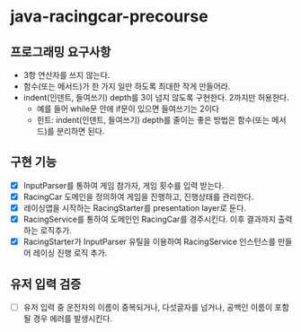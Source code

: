 # java-racingcar-precourse

## 프로그래밍 요구사항
- 3항 연산자를 쓰지 않는다.
- 함수(또는 메서드)가 한 가지 일만 하도록 최대한 작게 만들어라.
- indent(인덴트, 들여쓰기) depth를 3이 넘지 않도록 구현한다. 2까지만 허용한다.
  - 예를 들어 while문 안에 if문이 있으면 들여쓰기는 2이다
  - 힌트: indent(인덴트, 들여쓰기) depth를 줄이는 좋은 방법은 함수(또는 메서드)를 분리하면 된다.

## 구현 기능
- [x] InputParser를 통하여 게임 참가자, 게임 횟수를 입력 받는다.
- [x] RacingCar 도메인을 정의하여 게임을 진행하고, 진행상태를 관리한다.
- [x] 레이싱앱을 시작하는 RacingStarter를 presentation layer로 둔다.
- [x] RacingService를 통하여 도메인인 RacingCar를 경주시킨다. 이후 결과까지 출력하는 로직추가.
- [x] RacingStarter가 InputParser 유틸을 이용하여 RacingService 인스턴스를 만들어 레이싱 진행 로직 추가.

## 유저 입력 검증
- [ ] 유저 입력 중 운전자의 이름이 중복되거나, 다섯글자를 넘거나, 공백인 이름이 포함될 경우 에러를 발생시킨다.  